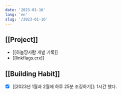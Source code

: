 ```yaml
---
date: '2023-01-16'
lang: 'en'
slug: '/2023-01-16'
---
```


## [[Project]]

- [[하늘땅사람 개발 기록]]
- [[linkflags.crx]]

## [[Building Habit]]

- [x] [[2023년 1월과 2월에 하루 25분 조깅하기]]: 1시간 했다.
